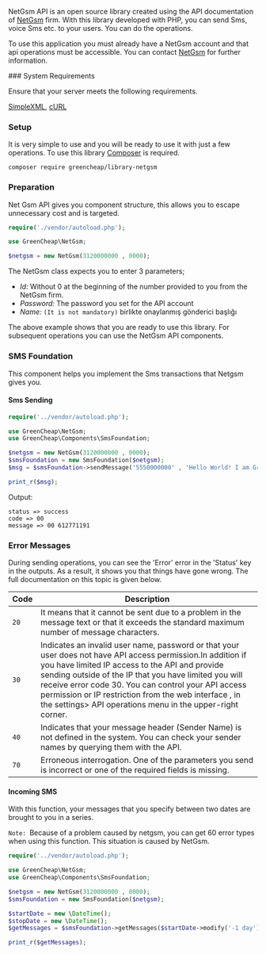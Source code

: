NetGsm API is an open source library created using the API documentation of <a href="https://www.netgsm.com.tr" target="_blank" ref="nofollow">NetGsm</a> firm. With this library developed with PHP, you can send Sms, voice Sms etc. to your users. You can do the operations. 

To use this application you must already have a NetGsm account and that api operations must be accessible.  You can contact <a href="https://www.netgsm.com.tr" target="_blank" ref="nofollow">NetGsm</a>  for further information.

### System Requirements

Ensure that your server meets the following requirements.

[SimpleXML](http://php.net/manual/book.simplexml.php), [cURL](http://php.net/manual/book.curl.php)

### Setup

It is very simple to use and you will be ready to use it with just a few operations. To use this library [Composer](https://getcomposer.org) is required.

	composer require greencheap/library-netgsm
    
### Preparation

Net Gsm API gives you component structure, this allows you to escape unnecessary cost and is targeted. 
```php
require('./vendor/autoload.php');

use GreenCheap\NetGsm;

$netgsm = new NetGsm(3120000000 , 0000);
```

The NetGsm class expects you to enter 3 parameters;
- *Id:* Without 0 at the beginning of the number provided to you from the NetGsm firm.
- *Password:* The password you set for the API account
- *Name:* `(It is not mandatory)` birlikte onaylanmış gönderici başlığı

The above example shows that you are ready to use this library. For subsequent operations you can use the NetGsm API components.

### SMS Foundation
This component helps you implement the Sms transactions that Netgsm gives you.
#### Sms Sending

```php
require('../vendor/autoload.php');

use GreenCheap\NetGsm;
use GreenCheap\Components\SmsFoundation;

$netgsm = new NetGsm(3120000000 , 0000);
$smsFoundation = new SmsFoundation($netgsm);
$msg = $smsFoundation->sendMessage('5550000000' , 'Hello World! I am GreenCheap');

print_r($msg);
```

Output:

    status => success
    code => 00
    message => 00 612771191
    
### Error Messages

During sending operations, you can see the 'Error' error in the 'Status' key in the outputs. As a result, it shows you that things have gone wrong. The full documentation on this topic is given below.

|Code|Description|
|----|--------|
|`20`|It means that it cannot be sent due to a problem in the message text or that it exceeds the standard maximum number of message characters.|
|`30`|Indicates an invalid user name, password or that your user does not have API access permission.In addition if you have limited IP access to the API and provide sending outside of the IP that you have limited you will receive error code 30. You can control your API access permission or IP restriction from the web interface , in the settings> API operations menu in the upper-right corner.|
|`40`|Indicates that your message header (Sender Name) is not defined in the system. You can check your sender names by querying them with the API.|
|`70`|Erroneous interrogation. One of the parameters you send is incorrect or one of the required fields is missing.|

#### Incoming SMS
With this function, your messages that you specify between two dates are brought to you in a series.

`Note: `Because of a problem caused by netgsm, you can get 60 error types when using this function. This situation is caused by NetGsm.

```php
require('../vendor/autoload.php');

use GreenCheap\NetGsm;
use GreenCheap\Components\SmsFoundation;

$netgsm = new NetGsm(3120000000 , 0000);
$smsFoundation = new SmsFoundation($netgsm);

$startDate = new \DateTime();
$stopDate = new \DateTime();
$getMessages = $smsFoundation->getMessages($startDate->modify('-1 day')->format(NetGsm::DATETIME) , $stopDate->format(NetGsm::DATETIME));

print_r($getMessages);
```